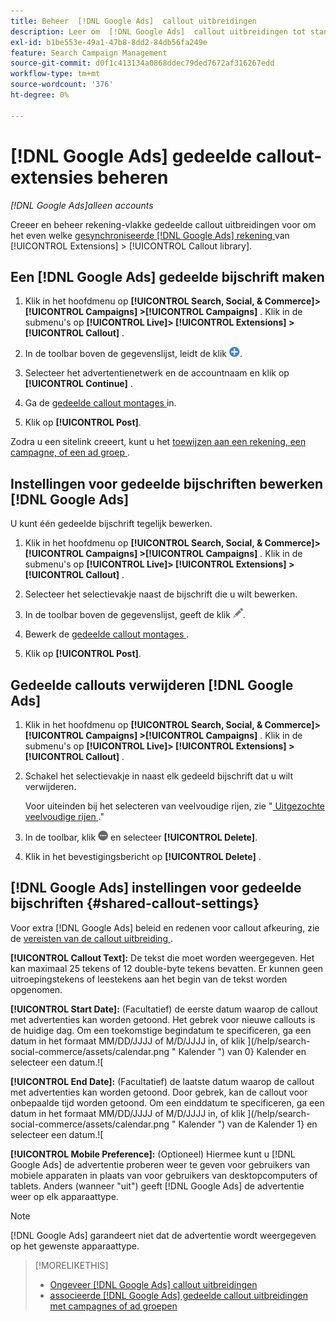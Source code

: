 ```yaml
---
title: Beheer  [!DNL Google Ads]  callout uitbreidingen
description: Leer om  [!DNL Google Ads]  callout uitbreidingen tot stand te brengen en te beheren.
exl-id: b1be553e-49a1-47b8-8dd2-84db56fa249e
feature: Search Campaign Management
source-git-commit: d0f1c413134a0868ddec79ded7672af316267edd
workflow-type: tm+mt
source-wordcount: '376'
ht-degree: 0%

---
```


# [!DNL Google Ads] gedeelde callout-extensies beheren

*[!DNL Google Ads]alleen accounts*

Creeer en beheer rekening-vlakke gedeelde callout uitbreidingen voor om het even welke [ gesynchroniseerde  [!DNL Google Ads]  rekening ](/help/search-social-commerce/campaign-management/accounts/ad-network-account-about.md) van [!UICONTROL Extensions] > [!UICONTROL Callout library].

## Een [!DNL Google Ads] gedeelde bijschrift maken

1. Klik in het hoofdmenu op **[!UICONTROL Search, Social, & Commerce]> [!UICONTROL Campaigns] >[!UICONTROL Campaigns]** . Klik in de submenu&#39;s op **[!UICONTROL Live]> [!UICONTROL Extensions] >[!UICONTROL Callout]** .

1. In de toolbar boven de gegevenslijst, leidt de klik ![ ](/help/search-social-commerce/assets/add.png " tot ").

1. Selecteer het advertentienetwerk en de accountnaam en klik op **[!UICONTROL Continue]** .

1. Ga de [ gedeelde callout montages ](#shared-callout-settings) in.

1. Klik op **[!UICONTROL Post]**.

Zodra u een sitelink creeert, kunt u het [ toewijzen aan een rekening, een campagne, of een ad groep ](callout-extension-associate.md).

## Instellingen voor gedeelde bijschriften bewerken [!DNL Google Ads]

U kunt één gedeelde bijschrift tegelijk bewerken.

1. Klik in het hoofdmenu op **[!UICONTROL Search, Social, & Commerce]> [!UICONTROL Campaigns] >[!UICONTROL Campaigns]** . Klik in de submenu&#39;s op **[!UICONTROL Live]> [!UICONTROL Extensions] >[!UICONTROL Callout]** .

1. Selecteer het selectievakje naast de bijschrift die u wilt bewerken.

1. In de toolbar boven de gegevenslijst, geeft de klik ![ ](/help/search-social-commerce/assets/edit.png " uit ").

1. Bewerk de [ gedeelde callout montages ](#shared-callout-settings).

1. Klik op **[!UICONTROL Post]**.

## Gedeelde callouts verwijderen [!DNL Google Ads]

1. Klik in het hoofdmenu op **[!UICONTROL Search, Social, & Commerce]> [!UICONTROL Campaigns] >[!UICONTROL Campaigns]** . Klik in de submenu&#39;s op **[!UICONTROL Live]> [!UICONTROL Extensions] >[!UICONTROL Callout]** .

1. Schakel het selectievakje in naast elk gedeeld bijschrift dat u wilt verwijderen.

   Voor uiteinden bij het selecteren van veelvoudige rijen, zie &quot;[ Uitgezochte veelvoudige rijen ](/help/search-social-commerce/common-tasks/navigation-editing-selection/multiple-rows-select.md).&quot;

1. In de toolbar, klik ![ Meer ](/help/search-social-commerce/assets/more.png " ") en selecteer **[!UICONTROL Delete]**.

1. Klik in het bevestigingsbericht op **[!UICONTROL Delete]** .

## [!DNL Google Ads] instellingen voor gedeelde bijschriften {#shared-callout-settings}

Voor extra [!DNL Google Ads] beleid en redenen voor callout afkeuring, zie de [ vereisten van de callout uitbreiding ](https://support.google.com/adspolicy/answer/1054212).

**[!UICONTROL Callout Text]:** De tekst die moet worden weergegeven. Het kan maximaal 25 tekens of 12 double-byte tekens bevatten. Er kunnen geen uitroepingstekens of leestekens aan het begin van de tekst worden opgenomen.

**[!UICONTROL Start Date]:** (Facultatief) de eerste datum waarop de callout met advertenties kan worden getoond. Het gebrek voor nieuwe callouts is de huidige dag. Om een toekomstige begindatum te specificeren, ga een datum in het formaat MM/DD/JJJJ of M/D/JJJJ in, of klik ](/help/search-social-commerce/assets/calendar.png " Kalender ") van 0} Kalender en selecteer een datum.![

**[!UICONTROL End Date]:** (Facultatief) de laatste datum waarop de callout met advertenties kan worden getoond. Door gebrek, kan de callout voor onbepaalde tijd worden getoond. Om een einddatum te specificeren, ga een datum in het formaat MM/DD/JJJJ of M/D/JJJJ in, of klik ](/help/search-social-commerce/assets/calendar.png " Kalender ") van de Kalender 1} en selecteer een datum.![

**[!UICONTROL Mobile Preference]:** (Optioneel) Hiermee kunt u [!DNL Google Ads] de advertentie proberen weer te geven voor gebruikers van mobiele apparaten in plaats van voor gebruikers van desktopcomputers of tablets. Anders (wanneer &quot;uit&quot;) geeft [!DNL Google Ads] de advertentie weer op elk apparaattype.

>[!NOTE]
>
>[!DNL Google Ads] garandeert niet dat de advertentie wordt weergegeven op het gewenste apparaattype.

>[!MORELIKETHIS]
>
>* [ Ongeveer  [!DNL Google Ads]  callout uitbreidingen ](callout-extension-about.md)
>* [ associeerde  [!DNL Google Ads]  gedeelde callout uitbreidingen met campagnes of ad groepen ](callout-extension-associate.md)
